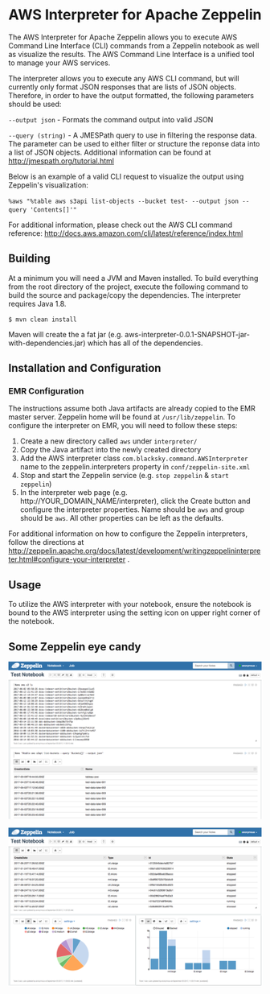 # AWS Interpreter for Apache Zeppelin

The AWS Interpreter for Apache Zeppelin allows you to execute AWS Command Line Interface (CLI) commands from a Zeppelin notebook as well as visualize the results. The AWS Command Line Interface is a unified tool to manage your AWS services.

The interpreter allows you to execute any AWS CLI command, but will currently only format JSON responses that are lists of JSON objects. Therefore, in order to have the output formatted, the following parameters should be used:

`--output json` - Formats the command output into valid JSON

`--query (string)` - A JMESPath query to use in filtering the response data. The parameter can be used to either filter or structure the reponse data into a list of JSON objects. Additional information can be found at http://jmespath.org/tutorial.html 

Below is an example of a valid CLI request to visualize the output using Zeppelin's visualization:

`%aws "%table aws s3api list-objects --bucket test- --output json --query 'Contents[]'"` 

For additional information, please check out the AWS CLI command reference: http://docs.aws.amazon.com/cli/latest/reference/index.html

## Building

At a minimum you will need a JVM and Maven installed. To build everything from the root directory of the project, execute the following command to build the source and package/copy the dependencies. The interpreter requires Java 1.8.

```
$ mvn clean install
```
Maven will create the a fat jar (e.g. aws-interpreter-0.0.1-SNAPSHOT-jar-with-dependencies.jar) which has all of the dependencies.

## Installation and Configuration

### EMR Configuration

The instructions assume both Java artifacts are already copied to the EMR master server. Zeppelin home will be found at `/usr/lib/zeppelin`. To configure the interpreter on EMR, you will need to follow these steps:

1. Create a new directory called `aws` under `interpreter/` 
2. Copy the Java artifact into the newly created directory
3. Add the AWS interpreter class `com.blacksky.command.AWSInterpreter` name to the zeppelin.interpreters property in `conf/zeppelin-site.xml`
4. Stop and start the Zeppelin service (e.g. `stop zeppelin` & `start zeppelin`)
5. In the interpreter web page (e.g. http://YOUR_DOMAIN_NAME/interpreter), click the Create button and configure the interpreter properties. Name should be `aws` and group should be `aws`. All other properties can be left as the defaults.

For additional information on how to configure the Zeppelin interpreters, follow the directions at http://zeppelin.apache.org/docs/latest/development/writingzeppelininterpreter.html#configure-your-interpreter .

## Usage

To utilize the AWS interpreter with your notebook, ensure the notebook is bound to the AWS interpreter using the setting icon on upper right corner of the notebook.

## Some Zeppelin eye candy

<p align="center">
	<a href="https://raw.githubusercontent.com/ajiezzi/aws-interpreter/master/docs/images/image_001.png" target="_blank"><img align="center" src="https://raw.githubusercontent.com/ajiezzi/aws-interpreter/master/docs/images/image_001.png" alt="Browse S3 buckets using Zeppelin"></a><br/><br/>
	<a href="https://raw.githubusercontent.com/ajiezzi/aws-interpreter/master/docs/images/image_002.png" target="_blank"><img align="center" src="https://raw.githubusercontent.com/ajiezzi/aws-interpreter/master/docs/images/image_002.png" alt="List and graph objects stored in S3 buckets using Zeppelin"></a><br/><br/>
</p>

